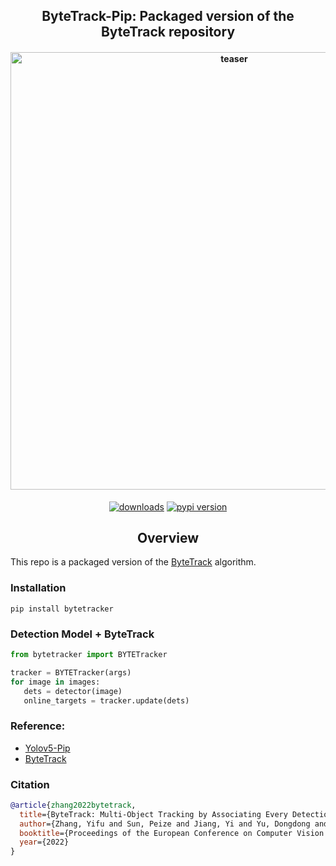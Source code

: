 <div align="center">
<h2>
  ByteTrack-Pip: Packaged version of the ByteTrack repository  
</h2>
<h4>
    <img width="700" alt="teaser" src="assets/demo.gif">
</h4>
<div>
    <a href="https://pepy.tech/project/bytetracker"><img src="https://pepy.tech/badge/bytetracker" alt="downloads"></a>
    <a href="https://badge.fury.io/py/bytetracker"><img src="https://badge.fury.io/py/bytetracker.svg" alt="pypi version"></a>
</div>
</div>

## <div align="center">Overview</div>

This repo is a packaged version of the [ByteTrack](https://github.com/ifzhang/ByteTrack) algorithm.
### Installation
```
pip install bytetracker
```

### Detection Model + ByteTrack 
```python
from bytetracker import BYTETracker

tracker = BYTETracker(args)
for image in images:
   dets = detector(image)
   online_targets = tracker.update(dets)
```
### Reference:
 - [Yolov5-Pip](https://github.com/fcakyon/yolov5-pip)
 - [ByteTrack](https://github.com/ifzhang/ByteTrack)

### Citation
```bibtex
@article{zhang2022bytetrack,
  title={ByteTrack: Multi-Object Tracking by Associating Every Detection Box},
  author={Zhang, Yifu and Sun, Peize and Jiang, Yi and Yu, Dongdong and Weng, Fucheng and Yuan, Zehuan and Luo, Ping and Liu, Wenyu and Wang, Xinggang},
  booktitle={Proceedings of the European Conference on Computer Vision (ECCV)},
  year={2022}
}
```
